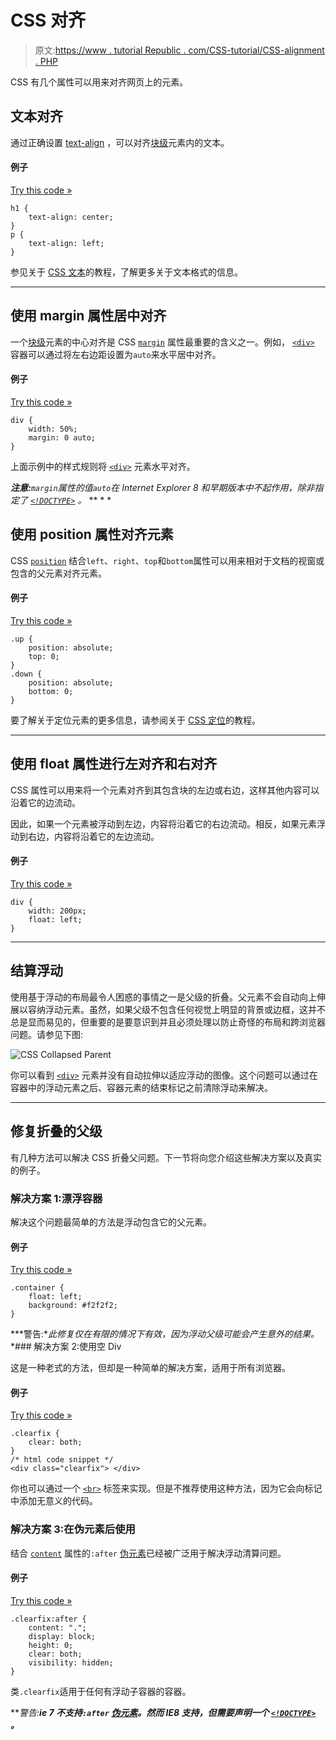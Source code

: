 # CSS 对齐

> 原文:[https://www . tutorial Republic . com/CSS-tutorial/CSS-alignment . PHP](https://www.tutorialrepublic.com/css-tutorial/css-alignment.php)

CSS 有几个属性可以用来对齐网页上的元素。

## 文本对齐

通过正确设置 [text-align](../css-reference/css-text-align-property.php) ，可以对齐[块级](css-visual-formatting.php#block-level)元素内的文本。

#### 例子

[Try this code »](../codelab.php?topic=css&file=text-alignment "Try this code using online Editor")

```
h1 {
    text-align: center;
}
p {
    text-align: left;
}
```

参见关于 [CSS 文本](css-text.php)的教程，了解更多关于文本格式的信息。

* * *

## 使用 margin 属性居中对齐

一个[块级](css-visual-formatting.php#block-level)元素的中心对齐是 CSS [`margin`](css-margin.php) 属性最重要的含义之一。例如， [`<div>`](../html-reference/html-div-tag.php) 容器可以通过将左右边距设置为`auto`来水平居中对齐。

#### 例子

[Try this code »](../codelab.php?topic=css&file=alignment-02 "Try this code using online Editor")

```
div {
    width: 50%;
    margin: 0 auto;
}
```

上面示例中的样式规则将 [`<div>`](../html-reference/html-div-tag.php) 元素水平对齐。

 ***注意:**`margin`属性的值`auto`在 Internet Explorer 8 和早期版本中不起作用，除非指定了 [`<!DOCTYPE>`](../html-tutorial/html-doctypes.php) 。*  ** * *

## 使用 position 属性对齐元素

CSS [`position`](../css-reference/css-position-property.php) 结合`left`、`right`、`top`和`bottom`属性可以用来相对于文档的视窗或包含的父元素对齐元素。

#### 例子

[Try this code »](../codelab.php?topic=css&file=alignment-03 "Try this code using online Editor")

```
.up {
    position: absolute;
    top: 0;
}
.down {
    position: absolute;
    bottom: 0;
}
```

要了解关于定位元素的更多信息，请参阅关于 [CSS 定位](css-position.php)的教程。

* * *

## 使用 float 属性进行左对齐和右对齐

CSS 属性可以用来将一个元素对齐到其包含块的左边或右边，这样其他内容可以沿着它的边流动。

因此，如果一个元素被浮动到左边，内容将沿着它的右边流动。相反，如果元素浮动到右边，内容将沿着它的左边流动。

#### 例子

[Try this code »](../codelab.php?topic=css&file=alignment-04 "Try this code using online Editor")

```
div {
    width: 200px;
    float: left;
}
```

* * *

## 结算浮动

使用基于浮动的布局最令人困惑的事情之一是父级的折叠。父元素不会自动向上伸展以容纳浮动元素。虽然，如果父级不包含任何视觉上明显的背景或边框，这并不总是显而易见的，但重要的是要意识到并且必须处理以防止奇怪的布局和跨浏览器问题。请参见下图:

![CSS Collapsed Parent](../Images/7354d178ad00748947d3cb7fe5ce11d1.png)

你可以看到 [`<div>`](../html-reference/html-div-tag.php) 元素并没有自动拉伸以适应浮动的图像。这个问题可以通过在容器中的浮动元素之后、容器元素的结束标记之前清除浮动来解决。

* * *

## 修复折叠的父级

有几种方法可以解决 CSS 折叠父问题。下一节将向您介绍这些解决方案以及真实的例子。

### 解决方案 1:漂浮容器

解决这个问题最简单的方法是浮动包含它的父元素。

#### 例子

[Try this code »](../codelab.php?topic=css&file=floating-container "Try this code using online Editor")

```
.container {
    float: left;
    background: #f2f2f2;
}
```

 ***警告:**此修复仅在有限的情况下有效，因为浮动父级可能会产生意外的结果。*  *### 解决方案 2:使用空 Div

这是一种老式的方法，但却是一种简单的解决方案，适用于所有浏览器。

#### 例子

[Try this code »](../codelab.php?topic=css&file=alignment-05 "Try this code using online Editor")

```
.clearfix {
    clear: both;
}
/* html code snippet */
<div class="clearfix"> </div>
```

你也可以通过一个 [`<br>`](../html-reference/html-br-tag.php) 标签来实现。但是不推荐使用这种方法，因为它会向标记中添加无意义的代码。

### 解决方案 3:在伪元素后使用

结合 [`content`](../css-reference/css-content-property.php) 属性的`:after` [伪元素](css-pseudo-elements.php)已经被广泛用于解决浮动清算问题。

#### 例子

[Try this code »](../codelab.php?topic=css&file=alignment-06 "Try this code using online Editor")

```
.clearfix:after {
    content: ".";
    display: block;
    height: 0;
    clear: both;
    visibility: hidden;
}
```

类`.clearfix`适用于任何有浮动子容器的容器。

 ***警告:**ie 7 不支持`:after` [伪元素](css-pseudo-elements.php)。然而 IE8 支持，但需要声明一个 [`<!DOCTYPE>`](../html-tutorial/html-doctypes.php) 。***